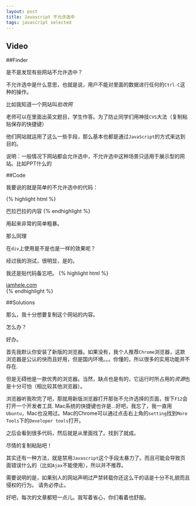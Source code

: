 ```yaml
---
layout: post
title: Javascript 不允许选中
tags: javascript selected
---
```


## Video

<!-- <video id="video" class="video-js vjs-default-skin" controls
 preload="auto" width="100%" height="555px" poster=""
 data-setup='{}'>
  <source src="http://7xjhkb.com1.z0.glb.clouddn.com/01-javascript-not-allow-selected.mp4" type='video/mp4' >
  <source src="really-cool-video.webm" type='video/webm'>
  <p class="vjs-no-js">
    To view this video please enable JavaScript, and consider upgrading to a web browser
    that <a href="http://videojs.com/html5-video-support/" target="_blank">supports HTML5 video</a>
  </p>
</video> -->

##Finder

是不是发现有些网站不允许选中？

不允许选中是什么意思，也就是说，用户不能对里面的数据进行任何的`Ctrl-C`这种的操作。

比如我知道一个网站叫*批改网*

老师可以在里面出英文题目，学生作答。为了防止同学们用神技`CVS`大法（复制粘贴保存的快捷键）

他们网站就运用了这么一些手段，那么基本也都是通过`JavaScript`的方式来达到目的。

说明：一般情况下网站都会允许选中，不允许选中这种场景只适用于展示型的网站。比如PPT什么的

##Code

我要说的就是简单的不允许选中的代码：

{% highlight html %}
<body onselectstart="return false;">
巴拉巴拉的内容
</body>
{% endhighlight %}

用起来非常的简单粗暴。

那么同理

在`div`上使用是不是也是一样的效果呢？


经过我的测试，很明显，是的。

我还是贴代码备忘吧。
{% highlight html %}
<div onselectstart="return false;">
<a href="http://iamhele.com">iamhele.com</a>
</div>
{% endhighlight %}

##Solutions

那么，我十分想要复制这个网站的内容。

怎么办？

好办。

首先我默认你安装了新版的浏览器。如果没有，我个人推荐`Chrome`浏览器，这款浏览器是公认的快而且好用，但是国内环境。。。你懂的，所以很多的实用功能并不存在.

但是无碍他是一款优秀的浏览器。当然，缺点也是有的，它运行时所占用的*资源*也是十分可怕（相比较其他浏览器）。

浏览器听我吹完了吧，那就用新版浏览器打开那张不允许选择的页面，按下`F12`会打开一个开发者工具.
Mac系统的快捷键也许是…好吧，我忘了，我一直用`Ubuntu`，Mac也没用过。Mac的Chrome可以通过点击右上角的`setting`找到`More Tools`下的`Developer tools`打开。

之后会看到很多代码，然后就是从里面找了。找到了就成。

尽情的复制粘贴吧！

其实还有一种方法，就是禁用`Javascript`这个手段太暴力了。而且可能会导致页面错误什么的（比如`Ajax`不能使用），所以并不推荐。

需要说明的是，如果别人的网站声明过严禁转载你还这么干的话是十分不礼貌而且侵权的行为。
请务必停止。

好吧，每次的文章都短一点儿。我写着省心，你们看着也舒服。
